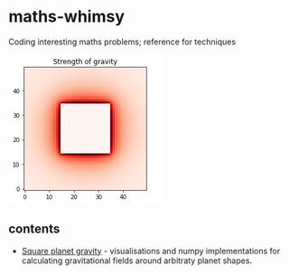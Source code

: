 # maths-whimsy
Coding interesting maths problems; reference for techniques

![strength of gravity around a square planet](square_planet_gravity.png)

## contents

* [Square planet gravity](square_planet_gravity.ipynb) - visualisations and numpy implementations for calculating gravitational fields around arbitraty planet shapes.
